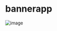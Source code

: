 # bannerapp
![image](https://github.com/iamsmblc/bannerapp/assets/70532406/4042f72d-f491-4763-a62e-0bb34b7dacf6)

